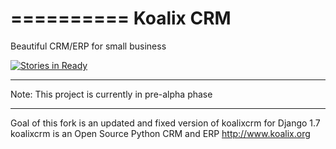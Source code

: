 ==========
Koalix CRM
==========

Beautiful CRM/ERP for small business

[![Stories in Ready](https://badge.waffle.io/tfroehlich82/koalixcrm.png?label=ready&title=Ready)](https://waffle.io/tfroehlich82/koalixcrm)

****
Note:
This project is currently in pre-alpha phase
****

Goal of this fork is an updated and fixed version of koalixcrm for Django 1.7
koalixcrm is an Open Source Python CRM and ERP http://www.koalix.org

